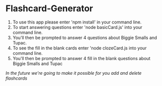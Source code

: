# Flashcard-Generator
1. To use this app please enter 'npm install' in your command line.
2. To start answering questions enter 'node basicCard.js' into your command line. 
3. You'll then be prompted to answer 4 questions about Biggie Smalls and Tupac. 
4. To see the fill in the blank cards enter 'node clozeCard.js into your command line.
5. You'll then be prompted to answer 4 fill in the blank questions about Biggie Smalls and Tupac

_In the future we're going to make it possible for you add and delete flashcards_
